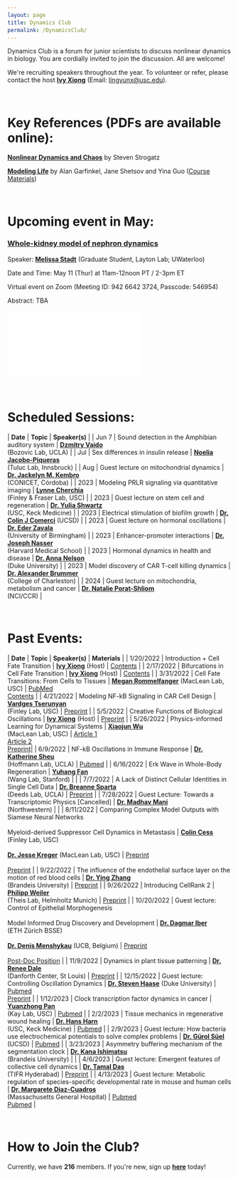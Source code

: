 ```yaml
---
layout: page
title: Dynamics Club
permalink: /DynamicsClub/
---
```


Dynamics Club is a forum for junior scientists to discuss nonlinear dynamics in biology. You are cordially invited to join the discussion. All are welcome! 

We're recruiting speakers throughout the year. To volunteer or refer, please contact the host [**Ivy Xiong**](https://lingyunxiong.github.io) (Email: [lingyunx@usc.edu](mailto:lingyunx@usc.edu)). 

&nbsp;
&nbsp;

# Key References (PDFs are available online): 

[**Nonlinear Dynamics and Chaos**](https://www.stevenstrogatz.com/books/nonlinear-dynamics-and-chaos-with-applications-to-physics-biology-chemistry-and-engineering) by Steven Strogatz 

[**Modeling Life**](https://link.springer.com/book/10.1007/978-3-319-59731-7) by Alan Garfinkel, Jane Shetsov and Yina Guo ([Course Materials](https://modelinginbiology.github.io))

&nbsp;
&nbsp;

# Upcoming event in May: 

### [**Whole-kidney model of nephron dynamics**](https://journals.physiology.org/doi/abs/10.1152/ajprenal.00264.2021)

Speaker: [**Melissa Stadt**](https://uwaterloo.ca/scholar/mstadt/home) (Graduate Student, Layton Lab; UWaterloo)

Date and Time: May 11 (Thur) at 11am-12noon PT / 2-3pm ET

Virtual event on Zoom (Meeting ID: 942 6642 3724, Passcode: 546954)

Abstract: TBA

![DynamicsClub](/images/DynamicsClub_May2023.pdf)

&nbsp;
&nbsp;

# Scheduled Sessions:

| **Date** | **Topic** | **Speaker(s)** |
| Jun 7 | Sound detection in the Amphibian auditory system | [**Dzmitry Vaido**](https://bozoviclab.physics.ucla.edu/members.html) <br /> (Bozovic Lab, UCLA) |
| Jul | Sex differences in insulin release | [**Noelia Jacobo-Piqueras**](https://cavx.at/noelia-jacobo-piqueras/) <br /> (Tuluc Lab, Innsbruck) |
| Aug | Guest lecture on mitochondrial dynamics | [**Dr. Jackelyn M. Kembro**](https://loop.frontiersin.org/people/170588/overview) <br /> (CONICET, Córdoba) |
| 2023 | Modeling PRLR signaling via quantitative imaging | [**Lynne Cherchia**](http://csbl.usc.edu/people/lab-members/) <br /> (Finley & Fraser Lab, USC) |
| 2023 | Guest lecture on stem cell and regeneration | [**Dr. Yulia Shwartz**](https://keck.usc.edu/faculty-search/yulia-shwartz/) <br /> (USC, Keck Medicine) |
| 2023 | Electrical stimulation of biofilm growth | [**Dr. Colin J Comerci**](https://suellab.github.io/people/) (UCSD) |
| 2023 | Guest lecture on hormonal oscillations | [**Dr. Eder Zavala**](https://www.birmingham.ac.uk/staff/profiles/metabolism-systems/zavala-eder.aspx) <br /> (University of Birmingham) |
| 2023 | Enhancer-promoter interactions | [**Dr. Joseph Nasser**](https://connects.catalyst.harvard.edu/Profiles/display/Person/200753) <br /> (Harvard Medical School) |
| 2023 | Hormonal dynamics in health and disease | [**Dr. Anna Nelson**](https://scholars.duke.edu/person/anna.nelson) <br /> (Duke University) |
| 2023 | Model discovery of CAR T-cell killing dynamics | [**Dr. Alexander Brummer**](https://physics.cofc.edu/faculty-and-staff-listing/brummer,-alex.php) <br /> (College of Charleston) |
| 2024 | Guest lecture on mitochondria, metabolism and cancer | [**Dr. Natalie Porat-Shliom**](https://irp.nih.gov/pi/natalie-porat-shliom) <br /> (NCI/CCR) |

&nbsp;
&nbsp;

# Past Events:

| **Date** | **Topic** | **Speaker(s)** | **Materials** |
| 1/20/2022 | Introduction + Cell Fate Transition | [**Ivy Xiong**](https://lingyunxiong.github.io) (Host) | [Contents](https://drive.google.com/file/d/18OcjJginmYzX9KQ-J0J64o9GeMG6ya-I/view?usp=sharing) |
| 2/17/2022 | Bifurcations in Cell Fate Transition | [**Ivy Xiong**](https://lingyunxiong.github.io) (Host) | [Contents](https://drive.google.com/file/d/1W0TRbrKwryFQ2U7IN9CR-ufOTZHycH88/view?usp=sharing ) |
| 3/31/2022 | Cell Fate Transitions: From Cells to Tissues | [**Megan Rommelfanger**](https://macleanlab.usc.edu/people/megan-rommelfanger/) (MacLean Lab, USC) | [PubMed](https://pubmed.ncbi.nlm.nih.gov/34935903/) <br /> [Contents](https://drive.google.com/file/d/1LzuqVaFz5hKXT37KzmXHevop3o0gxp7n/view?usp=sharing) |
| 4/21/2022 | Modeling NF-kB Signaling in CAR Cell Design | [**Vardges Tserunyan**](http://csbl.usc.edu/people/lab-members/) <br /> (Finley Lab, USC) | [Preprint](https://www.biorxiv.org/content/10.1101/2022.04.27.489659v1) |
| 5/5/2022 | Creative Functions of Biological Oscillations | [**Ivy Xiong**](https://lingyunxiong.github.io) (Host) | [Preprint](https://doi.org/10.48550/arXiv.2301.08996) |
| 5/26/2022 | Physics-informed Learning for Dynamical Systems | [**Xiaojun Wu**](https://macleanlab.usc.edu/people/xiaojun-wu2/) <br /> (MacLean Lab, USC) | [Article 1](https://proceedings.mlr.press/v144/wang21a.html) <br /> [Article 2](https://www.nature.com/articles/s41467-021-26434-1) <br /> [Preprint](https://www.biorxiv.org/content/10.1101/2022.05.18.492557v1)|
| 6/9/2022 | NF-kB Oscillations in Immune Response | [**Dr. Katherine Sheu**](https://mstp.healthsciences.ucla.edu/people/katherine-sheu/) <br /> (Hoffmann Lab, UCLA) | [Pubmed](https://pubmed.ncbi.nlm.nih.gov/34140389/) |
| 6/16/2022 | Erk Wave in Whole-Body Regeneration | [**Yuhang Fan**](https://profiles.stanford.edu/yuhang-fan) <br /> (Wang Lab, Stanford) | |
| 7/7/2022 | A Lack of Distinct Cellular Identities in Single Cell Data | [**Dr. Breanne Sparta**](https://www.linkedin.com/in/breanne-sparta-1a80903a/) <br /> (Deeds Lab, UCLA) | [Preprint](https://www.biorxiv.org/content/10.1101/2022.06.03.494765v1) |
| 7/28/2022 | Guest Lecture: Towards a Transcriptomic Physics [Cancelled] | [**Dr. Madhav Mani**](https://www.madhavmani.com) <br /> (Northwestern) | |
| 8/11/2022 | Comparing Complex Model Outputs with Siamese Neural Networks <br /><br /> Myeloid-derived Suppressor Cell Dynamics in Metastasis | [**Colin Cess**](http://csbl.usc.edu/people/lab-members/) <br /> (Finley Lab, USC) <br /><br /> [**Dr. Jesse Kreger**](https://macleanlab.usc.edu/people/jesse-kreger/) (MacLean Lab, USC) | [Preprint](https://arxiv.org/abs/2208.06530) <br /><br /> [Preprint](https://doi.org/10.1101/2022.06.15.496246) |
| 9/22/2022 | The influence of the endothelial surface layer on the motion of red blood cells | [**Dr. Ying Zhang**](https://sites.google.com/brandeis.edu/yzhang) <br /> (Brandeis University) | [Preprint](https://arxiv.org/abs/2203.12113) |
| 9/26/2022 | Introducing CellRank 2 | [**Philipp Weiler**](https://www.helmholtz-munich.de/icb/research/groups/machine-learning/staff/staff/ma/10252/-Weiler/index.html) <br /> (Theis Lab, Helmholtz Munich) | [Preprint](https://doi.org/10.1101/2022.08.12.503709) |
| 10/20/2022 | Guest lecture: Control of Epithelial Morphogenesis <br /><br /> Model Informed Drug Discovery and Development | [**Dr. Dagmar Iber**](https://bsse.ethz.ch/cobi/group/people/person-detail.MTQ5NDI0.TGlzdC8yMjA0LC0xMDM3ODQxNDk3.html) <br /> (ETH Zürich BSSE) <br /><br /> [**Dr. Denis Menshykau**](https://www.linkedin.com/in/dmenshykau/?originalSubdomain=de) (UCB, Belgium) | [Preprint](https://doi.org/10.1101/2022.08.30.505859) <br /><br /> [Post-Doc Position](https://www.jobs.ethz.ch/job/view/JOPG_ethz_iU0C4kQJU5gfL69FCh) |
| 11/9/2022 | Dynamics in plant tissue patterning | [**Dr. Renee Dale**](https://rdale1.github.io/about/)  <br /> (Danforth Center, St Louis)  | [Preprint](https://doi.org/10.1101/2022.10.09.510391) |
| 12/15/2022 | Guest lecture: Controlling Oscillation Dynamics | [**Dr. Steven Haase**](https://sites.duke.edu/haaselab/) (Duke University) | [Pubmed](https://pubmed.ncbi.nlm.nih.gov/32409472/) <br /> [Preprint](https://doi.org/10.1101/2022.08.02.499203) |
| 1/12/2023 | Clock transcription factor dynamics in cancer | [**Yuanzhong Pan**](https://kaylab.usc.edu/about-ussteve-a-kay-ph-d-d-sc/staff/)  <br /> (Kay Lab, USC)  | [Pubmed](https://pubmed.ncbi.nlm.nih.gov/36595671/) |
| 2/2/2023 | Tissue mechanics in regenerative wound healing | [**Dr. Hans Harn**](https://sites.usc.edu/cmchuong/about/)  <br /> (USC, Keck Medicine)  | [Pubmed](https://pubmed.ncbi.nlm.nih.gov/33972536/) |
| 2/9/2023 | Guest lecture: How bacteria use electrochemical potentials to solve complex problems | [**Dr. Gürol Süel**](https://suellab.github.io) (UCSD)  | [Pubmed](https://pubmed.ncbi.nlm.nih.gov/36201591/) |
| 3/23/2023 | Asymmetry buffering mechanism of the segmentation clock | [**Dr. Kana Ishimatsu**](https://www.brandeis.edu/mathematics/people/index.html) <br /> (Brandeis University)  | |
| 4/6/2023 | Guest lecture: Emergent features of collective cell dynamics | [**Dr. Tamal Das**](https://www.tifrh.res.in/~tamal/) <br /> (TIFR Hyderabad)  | [Preprint](https://doi.org/10.1101/2022.08.03.502740) |
| 4/13/2023 | Guest lecture: Metabolic regulation of species-specific developmental rate in mouse and human cells | [**Dr. Margarete Diaz-Cuadros**](https://molbio.massgeneral.org/labs/diaz-cuadros-lab/) <br /> (Massachusetts General Hospital) | [Pubmed](https://pubmed.ncbi.nlm.nih.gov/31915384/) <br /> [Pubmed](https://pubmed.ncbi.nlm.nih.gov/36599986/) |


&nbsp;
&nbsp;

# How to Join the Club?

Currently, we have **216** members. If you're new, sign up [**here**](http://eepurl.com/hSqQLD) today! 
